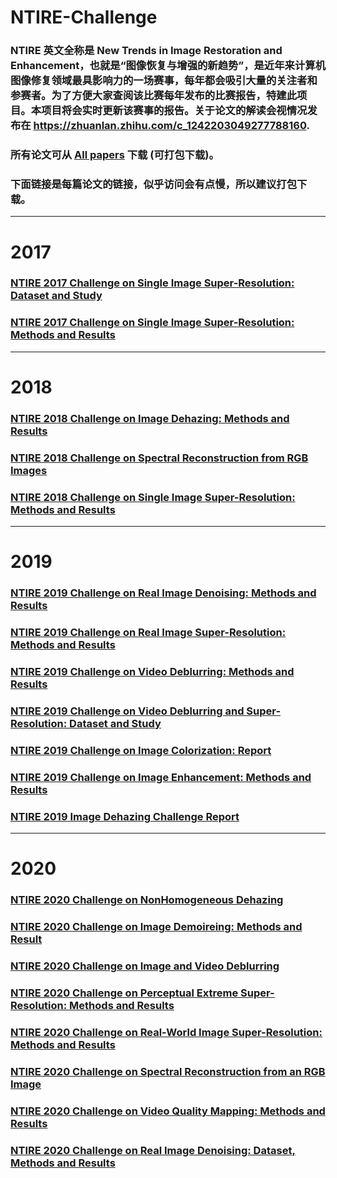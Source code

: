 # NTIRE-Challenge
### NTIRE 英文全称是 New Trends in Image Restoration and Enhancement，也就是“图像恢复与增强的新趋势”，是近年来计算机图像修复领域最具影响力的一场赛事，每年都会吸引大量的关注者和参赛者。为了方便大家查阅该比赛每年发布的比赛报告，特建此项目。本项目将会实时更新该赛事的报告。关于论文的解读会视情况发布在 https://zhuanlan.zhihu.com/c_1242203049277788160.

### 所有论文可从  <a href="https://www.jianguoyun.com/p/Db0_FZkQ19ySBxibtZcD">All papers</a>  下载 (可打包下载)。
### 下面链接是每篇论文的链接，似乎访问会有点慢，所以建议打包下载。

---------------------------

# 2017

### <a href="https://junchenglee.com/other/NTIRE/2017/SR_Data.pdf">NTIRE 2017 Challenge on Single Image Super-Resolution: Dataset and Study</a>

### <a href="https://junchenglee.com/other/NTIRE/2017/SR_Method.pdf">NTIRE 2017 Challenge on Single Image Super-Resolution: Methods and Results</a>

--------------

# 2018

### <a href="https://junchenglee.com/other/NTIRE/2018/Image_dehazing.pdf">NTIRE 2018 Challenge on Image Dehazing: Methods and Results</a>

### <a href="https://junchenglee.com/other/NTIRE/2018/RGB_images.pdf">NTIRE 2018 Challenge on Spectral Reconstruction from RGB Images</a>

### <a href="https://junchenglee.com/other/NTIRE/2018/SR_Method.pdf">NTIRE 2018 Challenge on Single Image Super-Resolution: Methods and Results</a>

--------

# 2019

### <a href="https://junchenglee.com/other/NTIRE/2019/Image_denoising.pdf">NTIRE 2019 Challenge on Real Image Denoising: Methods and Results</a>

### <a href="https://junchenglee.com/other/NTIRE/2019/SR_Methods.pdf">NTIRE 2019 Challenge on Real Image Super-Resolution: Methods and Results</a>

### <a href="https://junchenglee.com/other/NTIRE/2019/Video_deblurring_Method.pdf">NTIRE 2019 Challenge on Video Deblurring: Methods and Results</a>

### <a href="https://junchenglee.com/other/NTIRE/2019/Video_deblurring_Data.pdf">NTIRE 2019 Challenge on Video Deblurring and Super-Resolution: Dataset and Study</a>

### <a href="https://junchenglee.com/other/NTIRE/2019/Image_colorization.pdf">NTIRE 2019 Challenge on Image Colorization: Report</a>

### <a href="https://junchenglee.com/other/NTIRE/2019/Image_enhancement.pdf">NTIRE 2019 Challenge on Image Enhancement: Methods and Results</a>

### <a href="https://junchenglee.com/other/NTIRE/2019/Image_dehazing.pdf">NTIRE 2019 Image Dehazing Challenge Report</a>

---------

# 2020

### <a href="https://junchenglee.com/other/NTIRE/2020/Image_dehazing.pdf">NTIRE 2020 Challenge on NonHomogeneous Dehazing</a>

### <a href="https://junchenglee.com/other/NTIRE/2020/Image_demoireing.pdf">NTIRE 2020 Challenge on Image Demoireing: Methods and Result</a>

### <a href="https://junchenglee.com/other/NTIRE/2020/Image_and_video_ deblurring.pdf">NTIRE 2020 Challenge on Image and Video Deblurring</a>

### <a href="https://junchenglee.com/other/NTIRE/2020/Perceptual_extreme_SR.pdf">NTIRE 2020 Challenge on Perceptual Extreme Super-Resolution: Methods and Results</a>

### <a href="https://junchenglee.com/other/NTIRE/2020/Real_world_SR.pdf">NTIRE 2020 Challenge on Real-World Image Super-Resolution: Methods and Results</a>

### <a href="https://junchenglee.com/other/NTIRE/2020/Image_ denoising.pdf">NTIRE 2020 Challenge on Spectral Reconstruction from an RGB Image</a>

### <a href="https://junchenglee.com/other/NTIRE/2020/RGB_Image.pdf">NTIRE 2020 Challenge on Video Quality Mapping: Methods and Results</a>

### <a href="https://junchenglee.com/other/NTIRE/2020/Video_quality_ mapping.pdf">NTIRE 2020 Challenge on Real Image Denoising: Dataset, Methods and Results</a>


